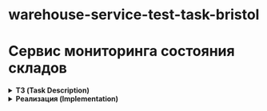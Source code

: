 # warehouse-service-test-task-bristol
# Сервис мониторинга состояния складов

<details>
<summary><strong>ТЗ (Task Description)</strong></summary>

## Требования

- Обязательное использование языка Python и фреймворка FastAPI для разработки микросервиса. Обязательное использование Kafka как брокера сообщений.
- Кандидат имеет свободу выбора технологий и библиотек(кроме указанных выше) для реализации остальных аспектов задачи.

## Сдача
Склонируйте проект, выполните задачу и пришлите ссылку на репозиторий.

## Задание
Вам предстоит разработать микросервис на языке Python, предназначенный для обработки сообщений от складов, которые уведомляют о приемках и отправках товаров.
Микросервис будет сохранять данные о перемещениях и предоставлять API для получения информации о конкретных перемещениях и текущих состояниях складов.

### Основные задачи

1. Обрабатывать сообщения, поступающие из очереди Kafka. Сообщения содержат информацию о приемке или отправке товаров на складах.
2. Сохранять информацию о каждом перемещении товара, включая отправителя, получателя, время, количество товаров, тип перемещения.
3. Учитывать, что количество товаров на складе не может быть меньше 0.
4. Предоставить информацию о текущем количестве товаров на складе.
5. Предоставить информацию о  перемещении товара, включая отправителя, получателя, время, прошедшее между отправкой и приемкой, а также разницу в количестве товара, если таковая имеется.
6. Предоставить OpenAPI спецификацию к API

### Примеры сообщений в Kafka
###### Прибытие
```json
{
    "id": "b3b53031-e83a-4654-87f5-b6b6fb09fd99", // id сообщения
    "source": "WH-3423", // источник отправки. формат - WH-****
    "specversion": "1.0",
    "type": "ru.retail.warehouses.movement",
    "datacontenttype": "application/json",
    "dataschema": "ru.retail.warehouses.movement.v1.0",
    "time": 1737439421623,
    "subject": "WH-3423:ARRIVAL",
    "destination": "ru.retail.warehouses",
    "data": {
        "movement_id": "c6290746-790e-43fa-8270-014dc90e02e0", // id перемещения. Одинаковое для отправки/приемки
        "warehouse_id": "c1d70455-7e14-11e9-812a-70106f431230", // id склада
        "timestamp": "2025-02-18T14:34:56Z", // время приемки
        "event": "arrival", // тип события
        "product_id": "4705204f-498f-4f96-b4ba-df17fb56bf55", // id товара
        "quantity": 100 // количество товара
    }
}
```
Отбытие

```json
{
    "id": "b3b53031-e83a-4654-87f5-b6b6fb09fd99",
    "source": "WH-3322",
    "specversion": "1.0",
    "type": "ru.retail.warehouses.movement",
    "datacontenttype": "application/json",
    "dataschema": "ru.retail.warehouses.movement.v1.0",
    "time": 1737439421623,
    "subject": "WH-3322:DEPARTURE",
    "destination": "ru.retail.warehouses",
    "data": {
        "movement_id": "c6290746-790e-43fa-8270-014dc90e02e0", // id перемещения. Одинаковое для отправки/приемки
        "warehouse_id": "25718666-6af6-4281-b5a6-3016e36fa557", // id склада
        "timestamp": "2025-02-18T12:12:56Z", // время отбытия
        "event": "departure", // тип события
        "product_id": "4705204f-498f-4f96-b4ba-df17fb56bf55", // id товара
        "quantity": 100 // количество товара
    }
}
```
Дополнительные задачи (опционально):
Реализовать систему кэширования для повышения скорости ответов на запросы API.

Настроить мониторинг сервиса для отслеживания его состояния и производительности.

Покрыть кода тестами.

Провести нагрузочное тестирование и предоставить график, иллюстрирующий, как приложение ведет себя под разной нагрузкой.

Спецификация API
Основные эндпоинты:
1. Получение информации о перемещении
URL: /api/movements/<movement_id>

Метод: GET

Описание: Возвращает информацию о перемещении по его ID...

2. Получение информации о состоянии склада
URL: /api/warehouses/<warehouse_id>/products/<product_id>

Метод: GET

Описание: Возвращает информацию текущем запасе товара...
</details>

<details>
<summary><strong>Реализация (Implementation)</strong></summary>

## Архитектура проекта

Проект построен с использованием **FastAPI** и асинхронного консьюмера Kafka. Основная логика разбита на следующие слои:

- `domains/` — бизнес-логика и модели предметной области
- `infrastructure/` — взаимодействие с Kafka и MongoDB
- `routers/` — описание REST-эндпоинтов
- `serializers/` — сериализация и десериализация сообщений из Kafka и ответов API
- `main.py` — инициализация FastAPI-приложения и фоновая задача консьюмера Kafka

## Стек технологий

| Компонент        | Используемое решение           |
|------------------|--------------------------------|
| Язык             | Python 3.11                    |
| Web Framework    | FastAPI                        |
| Kafka Client     | aiokafka (асинхронный)         |
| БД               | MongoDB (через `motor`)        |
| Валидация данных | Pydantic                       |
| Тестирование     | pytest (опционально)           |
| Dev-инструменты  | Poetry, Ruff, MyPy, pre-commit |
| Контейнеризация  | Docker + docker-compose        |
| Кэширование      | redis  + fastapi-cache2        |
| сli команды      | typer                          |


## API

REST API реализован в `routers/movements.py` и `routers/warehouses.py`:

- `GET /api/movements/{movement_id}` — получить детали перемещения
- `GET /api/warehouses/{warehouse_id}/products/{product_id}` — текущее количество товара на складе

Swagger-документация доступна по адресу `http://127.0.0.1/docs`.

## Docker

Сервис полностью контейнеризирован и запускается через `docker-compose`. Контейнеры:

- `warehouse_api` — FastAPI-приложение
- `kafka` — Kafka брокер (Confluent KRaft mode)
- `warehouse_state_db` — MongoDB
- `nginx` — обратный прокси (опционально)

Каждый сервис имеет `healthcheck` для контроля готовности.

## Dev-инфраструктура

- Используется `pre-commit` для автоформатирования и lint’а кода
- Poetry управляет зависимостями и виртуальным окружением
- В `.env` вынесены все чувствительные параметры (пароли, URI и т.д.)

## Заполнение БД

### Описание
Для автоматическго заполнения БД можно воспользоваться cli-командой. В директории src/utils/data лежит файл
test_warehouse_events.json. Это тестовый набор данных. Для того, чтобы загрузить свой набор данных, нужно положить в эту
директорию файл warehouse_events.json с нужными данными. Пайплайн команды:

1. Читается файл.
2. Kafka producer кладет данные в броке
3. Консьюмер получает данные
4. Данные проходят через все проверки и попадают в БД, если они валидные
5. Можно проверить, что все работает, воспользовавшись API http://127.0.0.1/docs

### Запуск команды

```docker exec -it warehouse_api poetry run warehouse-cli```

## Кэширование(опционально)
В проект добавлена поддержка кэширования через Redis с использованием библиотеки fastapi-cache2.
Это позволяет ускорить ответы от API на часто запрашиваемые ресурсы (например, информацию о состоянии склада).

Как это работает:
* Redis-клиент инициализируется при старте приложения в lifespan.

* кэш применяется к эндпоинтам с помощью декоратора @cache:

## Запуск приложения

1. Для начала нужно склонировать приложение с помощью команды:
```
git clone https://github.com/AlexeyShakov/warehouse-service-test-task-bristol.git
```
2. В корень проекта нужно добавить файл .env и заполнить его нужными данными. На данный момент нужны следующие переменные

| Переменная                 | Назначение                                                 |
|----------------------------|------------------------------------------------------------|
| `DB_PORT`                  | Порт MongoDB по умолчанию — `27017`                        |
| `MONGO_INITDB_ROOT_USERNAME` | Имя пользователя для MongoDB                               |
| `MONGO_INITDB_ROOT_PASSWORD` | Пароль пользователя MongoDB                                |
| `MONGO_HOST`               | Хост MongoDB (в docker-compose — это `warehouse_state_db`) |
| `MONGO_DB_NAME`            | Название базы данных MongoDB, по умолчанию — `warehouse`   |
| `KAFKA_CLUSTER_ID`         | Идентификатор Kafka-кластера                               |
| `CLUSTER_ID`               | Дублирует `KAFKA_CLUSTER_ID`                               |
| `KAFKA_HOST`               | Хост Kafka-брокера (в docker-compose — это `kafka`)        |
| `KAFKA_TOPIC`              | Название Kafka-топика, из которого читаются события        |
| `REDIS HOST`               | Хост Redis-сервера (обычно redis в docker-compose)         |
| `REDIS PORT`               | Порт Redis (по умолчанию 6379)                             |
| `TTL`                      | Время жизни кэшированных данных в секундах (например, 300) |
| `MAX_CONCURRENT_SENDS`     | Количество задач, запускаемых конкуретно для заполнения БД |

3. Запуск приложение

```docker-compose up --build``` - при первом запуске

```docker-compose up``` - при повторных запусках
</details>
